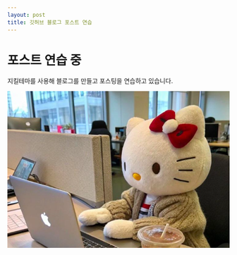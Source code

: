 ```yaml
---
layout: post
title: 깃허브 블로그 포스트 연습
---
```


# 포스트 연습 중

지킬테마를 사용해 블로그를 만들고 포스팅을 연습하고 있습니다.

![노트북 사용 중인 헬로키티](/images/kitty.PNG)
